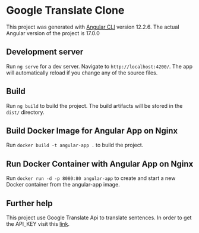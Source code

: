 # Google Translate Clone

This project was generated with [Angular CLI](https://github.com/angular/angular-cli) version 12.2.6.
The actual Angular version of the project is 17.0.0

## Development server

Run `ng serve` for a dev server. Navigate to `http://localhost:4200/`. The app will automatically reload if you change any of the source files.

## Build

Run `ng build` to build the project. The build artifacts will be stored in the `dist/` directory.

## Build Docker Image for Angular App on Nginx

Run `docker build -t angular-app .` to build the project.

## Run Docker Container with Angular App on Nginx

Run `docker run -d -p 8080:80 angular-app` to create and start a new Docker container from the angular-app image.

## Further help

This project use Google Translate Api to translate sentences. In order to get the API_KEY visit this [link](https://rapidapi.com/googlecloud/api/google-translate1/).
